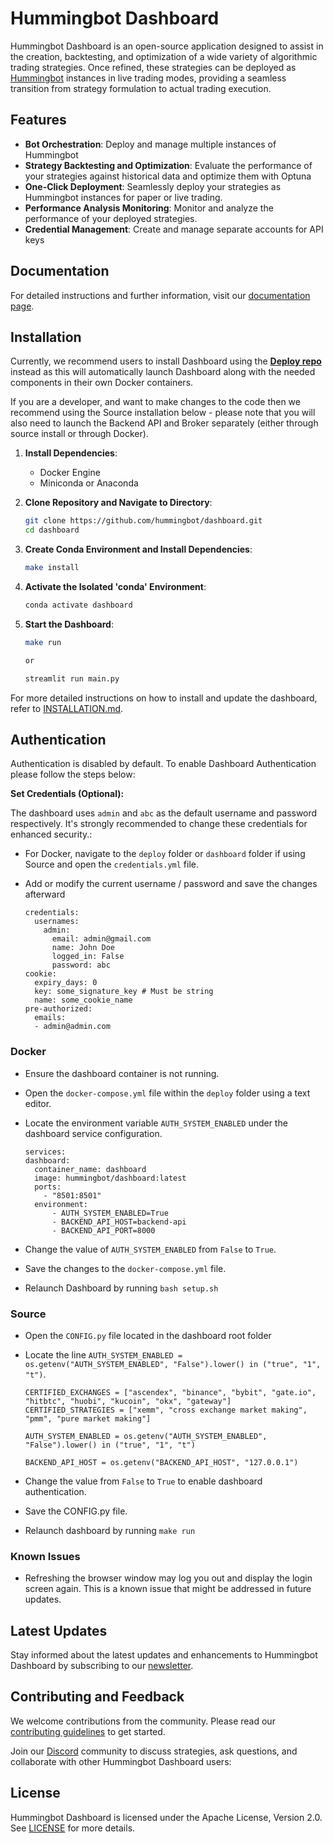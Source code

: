 # Hummingbot Dashboard

Hummingbot Dashboard is an open-source application designed to assist in the creation, backtesting, and optimization of a wide variety of algorithmic trading strategies. Once refined, these strategies can be deployed as [Hummingbot](https://github.com/hummingbot/hummingbot) instances in live trading modes, providing a seamless transition from strategy formulation to actual trading execution.

## Features

- **Bot Orchestration**: Deploy and manage multiple instances of Hummingbot
- **Strategy Backtesting and Optimization**: Evaluate the performance of your strategies against historical data and optimize them with Optuna
- **One-Click Deployment**: Seamlessly deploy your strategies as Hummingbot instances for paper or live trading.
- **Performance Analysis Monitoring**: Monitor and analyze the performance of your deployed strategies.
- **Credential Management**: Create and manage separate accounts for API keys
  
## Documentation

For detailed instructions and further information, visit our [documentation page](https://hummingbot.org/dashboard/).

## Installation

Currently, we recommend users to install Dashboard using the **[Deploy repo](https://github.com/hummingbot/deploy)** instead as this will automatically launch Dashboard along with the needed components in their own Docker containers. 

If you are a developer, and want to make changes to the code then we recommend using the Source installation below - please note that you will also need to launch the Backend API and Broker separately (either through source install or through Docker).   

1. **Install Dependencies**:
   - Docker Engine
   - Miniconda or Anaconda

2. **Clone Repository and Navigate to Directory**:
    ```bash
    git clone https://github.com/hummingbot/dashboard.git
    cd dashboard
    ```

3. **Create Conda Environment and Install Dependencies**:
    ```bash
    make install
    ```

4. **Activate the Isolated 'conda' Environment**:
    ```bash
    conda activate dashboard
    ```

5. **Start the Dashboard**:
    ```bash
    make run

    or 

    streamlit run main.py
    ```

For more detailed instructions on how to install and update the dashboard, refer to [INSTALLATION.md](INSTALLATION.md).


## Authentication

Authentication is disabled by default. To enable Dashboard Authentication please follow the steps below: 

**Set Credentials (Optional):**

The dashboard uses `admin` and `abc` as the default username and password respectively. It's strongly recommended to change these credentials for enhanced security.:

- For Docker, navigate to the `deploy` folder or `dashboard` folder if using Source and open the `credentials.yml` file.
- Add or modify the current username / password and save the changes afterward
  
  ```
  credentials:
    usernames:
      admin:
        email: admin@gmail.com
        name: John Doe
        logged_in: False
        password: abc
  cookie:
    expiry_days: 0
    key: some_signature_key # Must be string
    name: some_cookie_name
  pre-authorized:
    emails:
    - admin@admin.com
  ```  

### Docker

- Ensure the dashboard container is not running.
- Open the `docker-compose.yml` file within the `deploy` folder using a text editor.
- Locate the environment variable `AUTH_SYSTEM_ENABLED` under the dashboard service configuration.
  
  ```
  services:
  dashboard:
    container_name: dashboard
    image: hummingbot/dashboard:latest
    ports:
      - "8501:8501"
    environment:
        - AUTH_SYSTEM_ENABLED=True
        - BACKEND_API_HOST=backend-api
        - BACKEND_API_PORT=8000
  ```
- Change the value of `AUTH_SYSTEM_ENABLED` from `False` to `True`.
- Save the changes to the `docker-compose.yml` file.
- Relaunch Dashboard by running `bash setup.sh`
  
### Source 

- Open the `CONFIG.py` file located in the dashboard root folder
- Locate the line `AUTH_SYSTEM_ENABLED = os.getenv("AUTH_SYSTEM_ENABLED", "False").lower() in ("true", "1", "t")`.
  
  ```
  CERTIFIED_EXCHANGES = ["ascendex", "binance", "bybit", "gate.io", "hitbtc", "huobi", "kucoin", "okx", "gateway"]
  CERTIFIED_STRATEGIES = ["xemm", "cross exchange market making", "pmm", "pure market making"]
  
  AUTH_SYSTEM_ENABLED = os.getenv("AUTH_SYSTEM_ENABLED", "False").lower() in ("true", "1", "t")
  
  BACKEND_API_HOST = os.getenv("BACKEND_API_HOST", "127.0.0.1")
  ```
- Change the value from `False` to `True` to enable dashboard authentication.
- Save the CONFIG.py file.
- Relaunch dashboard by running `make run`

### Known Issues
- Refreshing the browser window may log you out and display the login screen again. This is a known issue that might be addressed in future updates.


## Latest Updates

Stay informed about the latest updates and enhancements to Hummingbot Dashboard by subscribing to our [newsletter](https://hummingbot.substack.com/).

## Contributing and Feedback

We welcome contributions from the community. Please read our [contributing guidelines](CONTRIBUTING.md) to get started.

Join our [Discord](https://discord.gg/hummingbot) community to discuss strategies, ask questions, and collaborate with other Hummingbot Dashboard users:

## License

Hummingbot Dashboard is licensed under the Apache License, Version 2.0. See [LICENSE](LICENSE) for more details.
